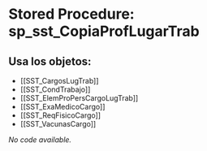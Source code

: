 # Stored Procedure: sp_sst_CopiaProfLugarTrab

## Usa los objetos:
- [[SST_CargosLugTrab]]
- [[SST_CondTrabajo]]
- [[SST_ElemProPersCargoLugTrab]]
- [[SST_ExaMedicoCargo]]
- [[SST_ReqFisicoCargo]]
- [[SST_VacunasCargo]]

*No code available.*
